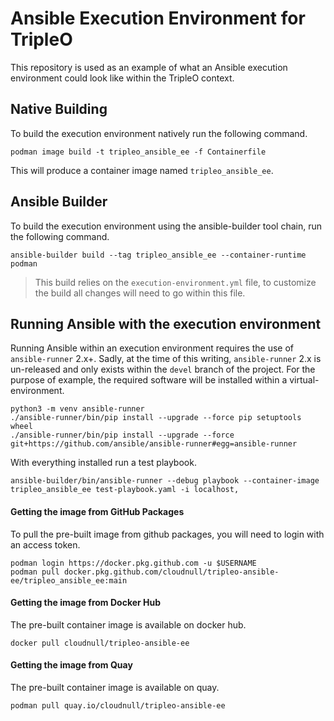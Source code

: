 # Ansible Execution Environment for TripleO

This repository is used as an example of what an Ansible execution environment
could look like within the TripleO context.

## Native Building

To build the execution environment natively run the following command.

``` shell
podman image build -t tripleo_ansible_ee -f Containerfile
```

This will produce a container image named `tripleo_ansible_ee`.

## Ansible Builder

To build the execution environment using the ansible-builder tool chain,
run the following command.

``` shell
ansible-builder build --tag tripleo_ansible_ee --container-runtime podman
```

> This build relies on the `execution-environment.yml` file, to customize
  the build all changes will need to go within this file.

## Running Ansible with the execution environment

Running Ansible within an execution environment requires the use of
`ansible-runner` 2.x+. Sadly, at the time of this writing,
`ansible-runner` 2.x is un-released and only exists within the `devel`
branch of the project. For the purpose of example, the required software
will be installed within a virtual-environment.

``` shell
python3 -m venv ansible-runner
./ansible-runner/bin/pip install --upgrade --force pip setuptools wheel
./ansible-runner/bin/pip install --upgrade --force git+https://github.com/ansible/ansible-runner#egg=ansible-runner
```

With everything installed run a test playbook.

``` shell
ansible-builder/bin/ansible-runner --debug playbook --container-image tripleo_ansible_ee test-playbook.yaml -i localhost,
```

#### Getting the image from GitHub Packages

To pull the pre-built image from github packages, you will need to login with an access token.

``` shell
podman login https://docker.pkg.github.com -u $USERNAME
podman pull docker.pkg.github.com/cloudnull/tripleo-ansible-ee/tripleo_ansible_ee:main
```

#### Getting the image from Docker Hub

The pre-built container image is available on docker hub.

``` shell
docker pull cloudnull/tripleo-ansible-ee
```

#### Getting the image from Quay

The pre-built container image is available on quay.

```
podman pull quay.io/cloudnull/tripleo-ansible-ee
```
